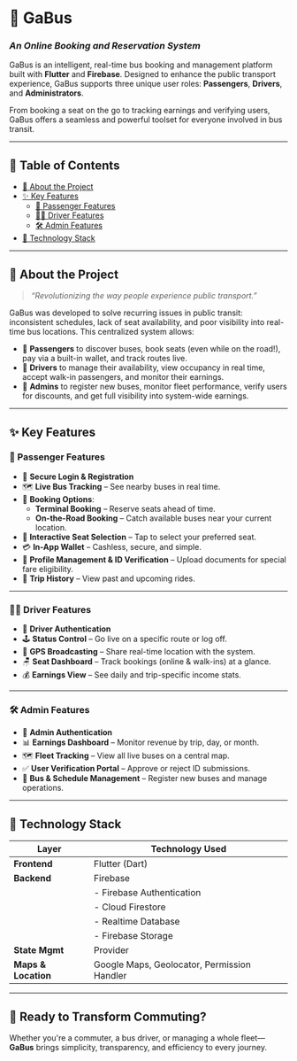 # 🚌 **GaBus**  
### *An Online Booking and Reservation System*

GaBus is an intelligent, real-time bus booking and management platform built with **Flutter** and **Firebase**. Designed to enhance the public transport experience, GaBus supports three unique user roles: **Passengers**, **Drivers**, and **Administrators**.

From booking a seat on the go to tracking earnings and verifying users, GaBus offers a seamless and powerful toolset for everyone involved in bus transit.

---

## 📖 Table of Contents
- [📌 About the Project](#-about-the-project)
- [✨ Key Features](#-key-features)  
  - [👤 Passenger Features](#passenger-features)  
  - [🧑‍✈️ Driver Features](#driver-features)  
  - [🛠️ Admin Features](#admin-features)
- [🧱 Technology Stack](#-technology-stack)

---

## 📌 About the Project

> *“Revolutionizing the way people experience public transport.”*

GaBus was developed to solve recurring issues in public transit: inconsistent schedules, lack of seat availability, and poor visibility into real-time bus locations. This centralized system allows:

- 🔹 **Passengers** to discover buses, book seats (even while on the road!), pay via a built-in wallet, and track routes live.
- 🔹 **Drivers** to manage their availability, view occupancy in real time, accept walk-in passengers, and monitor their earnings.
- 🔹 **Admins** to register new buses, monitor fleet performance, verify users for discounts, and get full visibility into system-wide earnings.

---

## ✨ Key Features

### 👤 Passenger Features
- 🔐 **Secure Login & Registration**
- 🗺️ **Live Bus Tracking** – See nearby buses in real time.
- 🧾 **Booking Options**:
  - **Terminal Booking** – Reserve seats ahead of time.
  - **On-the-Road Booking** – Catch available buses near your current location.
- 🎯 **Interactive Seat Selection** – Tap to select your preferred seat.
- 💳 **In-App Wallet** – Cashless, secure, and simple.
- 🪪 **Profile Management & ID Verification** – Upload documents for special fare eligibility.
- 📅 **Trip History** – View past and upcoming rides.

---

### 🧑‍✈️ Driver Features
- 🔐 **Driver Authentication**
- 🕹️ **Status Control** – Go live on a specific route or log off.
- 📍 **GPS Broadcasting** – Share real-time location with the system.
- 🪑 **Seat Dashboard** – Track bookings (online & walk-ins) at a glance.
- 💰 **Earnings View** – See daily and trip-specific income stats.

---

### 🛠️ Admin Features
- 🔐 **Admin Authentication**
- 📊 **Earnings Dashboard** – Monitor revenue by trip, day, or month.
- 🗺️ **Fleet Tracking** – View all live buses on a central map.
- ✅ **User Verification Portal** – Approve or reject ID submissions.
- 🚌 **Bus & Schedule Management** – Register new buses and manage operations.

---

## 🧱 Technology Stack

| Layer           | Technology Used                      |
|------------------|---------------------------------------|
| **Frontend**     | Flutter (Dart)                        |
| **Backend**      | Firebase                              |
|                  | - Firebase Authentication             |
|                  | - Cloud Firestore                     |
|                  | - Realtime Database                   |
|                  | - Firebase Storage                    |
| **State Mgmt**   | Provider                              |
| **Maps & Location** | Google Maps, Geolocator, Permission Handler |

---

## 🚀 Ready to Transform Commuting?

Whether you're a commuter, a bus driver, or managing a whole fleet—**GaBus** brings simplicity, transparency, and efficiency to every journey.
